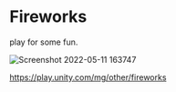 # Fireworks

play for some fun.

![Screenshot 2022-05-11 163747](https://user-images.githubusercontent.com/54160011/167951094-63aa7d0e-a1a8-4a5d-b077-8a3cb8d40e17.png)


https://play.unity.com/mg/other/fireworks
